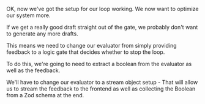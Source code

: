 OK, now we've got the setup for our loop working. We now want to optimize our system more.

If we get a really good draft straight out of the gate, we probably don't want to generate any more drafts.

This means we need to change our evaluator from simply providing feedback to a logic gate that decides whether to stop the loop.

To do this, we're going to need to extract a boolean from the evaluator as well as the feedback.

We'll have to change our evaluator to a stream object setup - That will allow us to stream the feedback to the frontend as well as collecting the Boolean from a Zod schema at the end.
